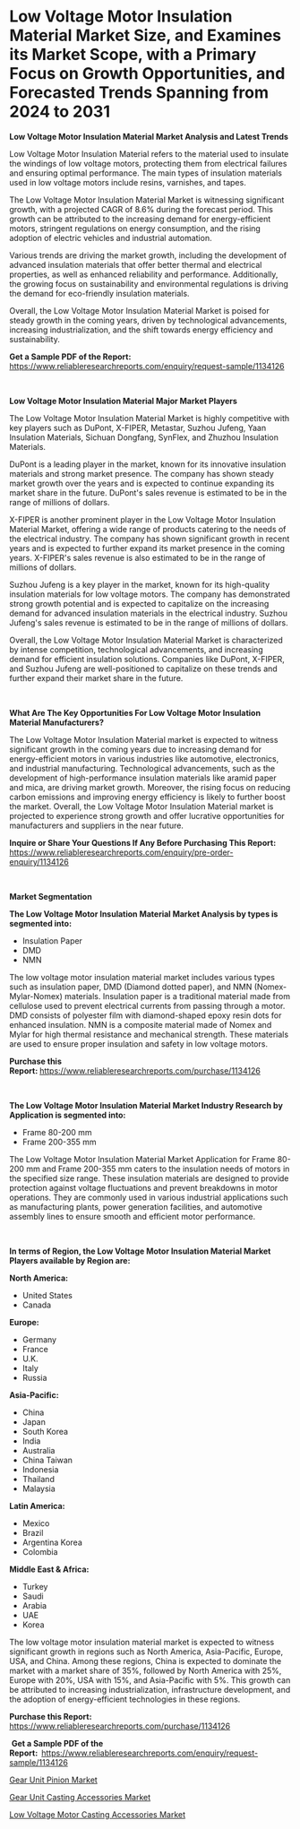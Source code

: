 <p><h1>Low Voltage Motor Insulation Material Market Size, and Examines its Market Scope, with a Primary Focus on Growth Opportunities, and Forecasted Trends Spanning from 2024 to 2031</h1></p><p><strong>Low Voltage Motor Insulation Material Market Analysis and Latest Trends</strong></p>
<p><p>Low Voltage Motor Insulation Material refers to the material used to insulate the windings of low voltage motors, protecting them from electrical failures and ensuring optimal performance. The main types of insulation materials used in low voltage motors include resins, varnishes, and tapes.</p><p>The Low Voltage Motor Insulation Material Market is witnessing significant growth, with a projected CAGR of 8.6% during the forecast period. This growth can be attributed to the increasing demand for energy-efficient motors, stringent regulations on energy consumption, and the rising adoption of electric vehicles and industrial automation.</p><p>Various trends are driving the market growth, including the development of advanced insulation materials that offer better thermal and electrical properties, as well as enhanced reliability and performance. Additionally, the growing focus on sustainability and environmental regulations is driving the demand for eco-friendly insulation materials.</p><p>Overall, the Low Voltage Motor Insulation Material Market is poised for steady growth in the coming years, driven by technological advancements, increasing industrialization, and the shift towards energy efficiency and sustainability.</p></p>
<p><strong>Get a Sample PDF of the Report:&nbsp;</strong> <a href="https://www.reliableresearchreports.com/enquiry/request-sample/1134126">https://www.reliableresearchreports.com/enquiry/request-sample/1134126</a></p>
<p>&nbsp;</p>
<p><strong>Low Voltage Motor Insulation Material Major Market Players</strong></p>
<p><p>The Low Voltage Motor Insulation Material Market is highly competitive with key players such as DuPont, X-FIPER, Metastar, Suzhou Jufeng, Yaan Insulation Materials, Sichuan Dongfang, SynFlex, and Zhuzhou Insulation Materials.</p><p>DuPont is a leading player in the market, known for its innovative insulation materials and strong market presence. The company has shown steady market growth over the years and is expected to continue expanding its market share in the future. DuPont's sales revenue is estimated to be in the range of millions of dollars.</p><p>X-FIPER is another prominent player in the Low Voltage Motor Insulation Material Market, offering a wide range of products catering to the needs of the electrical industry. The company has shown significant growth in recent years and is expected to further expand its market presence in the coming years. X-FIPER's sales revenue is also estimated to be in the range of millions of dollars.</p><p>Suzhou Jufeng is a key player in the market, known for its high-quality insulation materials for low voltage motors. The company has demonstrated strong growth potential and is expected to capitalize on the increasing demand for advanced insulation materials in the electrical industry. Suzhou Jufeng's sales revenue is estimated to be in the range of millions of dollars.</p><p>Overall, the Low Voltage Motor Insulation Material Market is characterized by intense competition, technological advancements, and increasing demand for efficient insulation solutions. Companies like DuPont, X-FIPER, and Suzhou Jufeng are well-positioned to capitalize on these trends and further expand their market share in the future.</p></p>
<p>&nbsp;</p>
<p><strong>What Are The Key Opportunities For Low Voltage Motor Insulation Material Manufacturers?</strong></p>
<p><p>The Low Voltage Motor Insulation Material market is expected to witness significant growth in the coming years due to increasing demand for energy-efficient motors in various industries like automotive, electronics, and industrial manufacturing. Technological advancements, such as the development of high-performance insulation materials like aramid paper and mica, are driving market growth. Moreover, the rising focus on reducing carbon emissions and improving energy efficiency is likely to further boost the market. Overall, the Low Voltage Motor Insulation Material market is projected to experience strong growth and offer lucrative opportunities for manufacturers and suppliers in the near future.</p></p>
<p><strong>Inquire or Share Your Questions If Any Before Purchasing This Report:</strong> <a href="https://www.reliableresearchreports.com/enquiry/pre-order-enquiry/1134126">https://www.reliableresearchreports.com/enquiry/pre-order-enquiry/1134126</a></p>
<p>&nbsp;</p>
<p><strong>Market Segmentation</strong></p>
<p><strong>The Low Voltage Motor Insulation Material Market Analysis by types is segmented into:</strong></p>
<p><ul><li>Insulation Paper</li><li>DMD</li><li>NMN</li></ul></p>
<p><p>The low voltage motor insulation material market includes various types such as insulation paper, DMD (Diamond dotted paper), and NMN (Nomex-Mylar-Nomex) materials. Insulation paper is a traditional material made from cellulose used to prevent electrical currents from passing through a motor. DMD consists of polyester film with diamond-shaped epoxy resin dots for enhanced insulation. NMN is a composite material made of Nomex and Mylar for high thermal resistance and mechanical strength. These materials are used to ensure proper insulation and safety in low voltage motors.</p></p>
<p><strong>Purchase this Report:&nbsp;</strong><a href="https://www.reliableresearchreports.com/purchase/1134126">https://www.reliableresearchreports.com/purchase/1134126</a></p>
<p>&nbsp;</p>
<p><strong>The Low Voltage Motor Insulation Material Market Industry Research by Application is segmented into:</strong></p>
<p><ul><li>Frame 80-200 mm</li><li>Frame 200-355 mm</li></ul></p>
<p><p>The Low Voltage Motor Insulation Material Market Application for Frame 80-200 mm and Frame 200-355 mm caters to the insulation needs of motors in the specified size range. These insulation materials are designed to provide protection against voltage fluctuations and prevent breakdowns in motor operations. They are commonly used in various industrial applications such as manufacturing plants, power generation facilities, and automotive assembly lines to ensure smooth and efficient motor performance.</p></p>
<p>&nbsp;</p>
<p><strong>In terms of Region, the Low Voltage Motor Insulation Material Market Players available by Region are:</strong></p>
<p>
    <p> <strong> North America: </strong>
        <ul>
            <li>United States</li>
            <li>Canada</li>
        </ul>
        </p> 
    <p> <strong> Europe: </strong>
        <ul>
            <li>Germany</li>
            <li>France</li>
            <li>U.K.</li>
            <li>Italy</li>
            <li>Russia</li>
        </ul>
        </p> 
    <p> <strong> Asia-Pacific: </strong>
        <ul>
            <li>China</li>
            <li>Japan</li>
            <li>South Korea</li>
            <li>India</li>
            <li>Australia</li>
            <li>China Taiwan</li>
            <li>Indonesia</li>
            <li>Thailand</li>
            <li>Malaysia</li>
        </ul>
        </p> 
    <p> <strong> Latin America: </strong>
        <ul>
            <li>Mexico</li>
            <li>Brazil</li>
            <li>Argentina Korea</li>
            <li>Colombia</li>
        </ul>
        </p> 
    <p> <strong> Middle East & Africa: </strong>
        <ul>
            <li>Turkey</li>
            <li>Saudi</li>
            <li>Arabia</li>
            <li>UAE</li>
            <li>Korea</li>
        </ul>
    </p>
    </p>
<p><p>The low voltage motor insulation material market is expected to witness significant growth in regions such as North America, Asia-Pacific, Europe, USA, and China. Among these regions, China is expected to dominate the market with a market share of 35%, followed by North America with 25%, Europe with 20%, USA with 15%, and Asia-Pacific with 5%. This growth can be attributed to increasing industrialization, infrastructure development, and the adoption of energy-efficient technologies in these regions.</p></p>
<p><strong>Purchase this Report: </strong><a href="https://www.reliableresearchreports.com/purchase/1134126">https://www.reliableresearchreports.com/purchase/1134126</a></p>
<p>&nbsp;<strong>Get a Sample PDF of the Report:&nbsp;&nbsp;</strong><a href="https://www.reliableresearchreports.com/enquiry/request-sample/1134126">https://www.reliableresearchreports.com/enquiry/request-sample/1134126</a></p>
<p><strong></strong></p>
<p><p><a href="https://github.com/mohamedbakry57/Market-Research-Report-List-2/blob/main/gear-unit-pinion-market.md">Gear Unit Pinion Market</a></p><p><a href="https://github.com/juancolorado15/Market-Research-Report-List-1/blob/main/gear-unit-casting-accessories-market.md">Gear Unit Casting Accessories Market</a></p><p><a href="https://github.com/dx0328/Market-Research-Report-List-1/blob/main/low-voltage-motor-casting-accessories-market.md">Low Voltage Motor Casting Accessories Market</a></p></p>